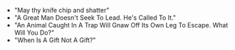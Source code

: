 - "May thy knife chip and shatter"
 - "A Great Man Doesn't Seek To Lead. He's Called To It."
 - "An Animal Caught In A Trap Will Gnaw Off Its Own Leg To Escape. What Will You Do?"
 - "When Is A Gift Not A Gift?"
